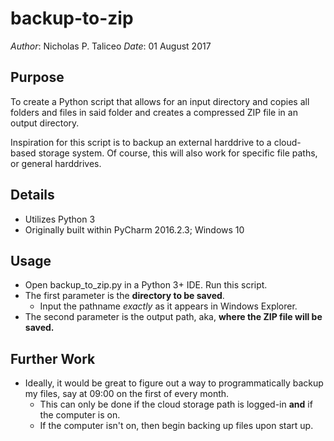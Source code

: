 # backup-to-zip

*Author*: Nicholas P. Taliceo
*Date*: 01 August 2017

## Purpose

To create a Python script that allows for an input directory and copies all folders and files in said folder and creates a compressed ZIP file in an output directory.

Inspiration for this script is to backup an external harddrive to a cloud-based storage system. Of course, this will also work for specific file paths, or general harddrives.

## Details

- Utilizes Python 3
- Originally built within PyCharm 2016.2.3; Windows 10

## Usage

* Open backup_to_zip.py in a Python 3+ IDE. Run this script.
* The first parameter is the **directory to be saved**. 
  * Input the pathname *exactly* as it appears in Windows Explorer.
* The second parameter is the output path, aka, **where the ZIP file will be saved.**

## Further Work

* Ideally, it would be great to figure out a way to programmatically backup my files, say at 09:00 on the first of every month.
  * This can only be done if the cloud storage path is logged-in **and** if the computer is on.
  * If the computer isn't on, then begin backing up files upon start up.
